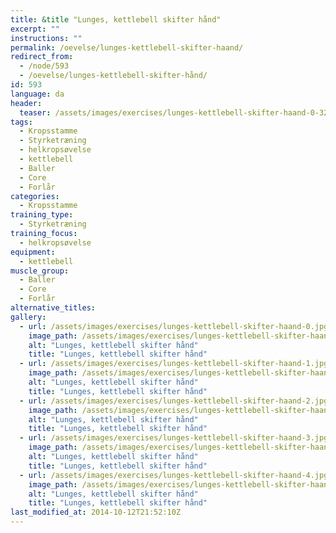```yaml
---
title: &title "Lunges, kettlebell skifter hånd"
excerpt: ""
instructions: ""
permalink: /oevelse/lunges-kettlebell-skifter-haand/
redirect_from:
  - /node/593
  - /oevelse/lunges-kettlebell-skifter-hånd/
id: 593
language: da
header:
  teaser: /assets/images/exercises/lunges-kettlebell-skifter-haand-0-320.jpg
tags:
  - Kropsstamme
  - Styrketræning
  - helkropsøvelse
  - kettlebell
  - Baller
  - Core
  - Forlår
categories:
  - Kropsstamme
training_type: 
  - Styrketræning
training_focus: 
  - helkropsøvelse
equipment:
  - kettlebell
muscle_group:
  - Baller
  - Core
  - Forlår
alternative_titles:
gallery:
  - url: /assets/images/exercises/lunges-kettlebell-skifter-haand-0.jpg
    image_path: /assets/images/exercises/lunges-kettlebell-skifter-haand-0-320.jpg
    alt: "Lunges, kettlebell skifter hånd"
    title: "Lunges, kettlebell skifter hånd"
  - url: /assets/images/exercises/lunges-kettlebell-skifter-haand-1.jpg
    image_path: /assets/images/exercises/lunges-kettlebell-skifter-haand-1-320.jpg
    alt: "Lunges, kettlebell skifter hånd"
    title: "Lunges, kettlebell skifter hånd"
  - url: /assets/images/exercises/lunges-kettlebell-skifter-haand-2.jpg
    image_path: /assets/images/exercises/lunges-kettlebell-skifter-haand-2-320.jpg
    alt: "Lunges, kettlebell skifter hånd"
    title: "Lunges, kettlebell skifter hånd"
  - url: /assets/images/exercises/lunges-kettlebell-skifter-haand-3.jpg
    image_path: /assets/images/exercises/lunges-kettlebell-skifter-haand-3-320.jpg
    alt: "Lunges, kettlebell skifter hånd"
    title: "Lunges, kettlebell skifter hånd"
  - url: /assets/images/exercises/lunges-kettlebell-skifter-haand-4.jpg
    image_path: /assets/images/exercises/lunges-kettlebell-skifter-haand-4-320.jpg
    alt: "Lunges, kettlebell skifter hånd"
    title: "Lunges, kettlebell skifter hånd"
last_modified_at: 2014-10-12T21:52:10Z
---
```

